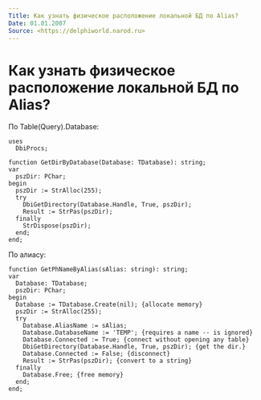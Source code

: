 ```yaml
---
Title: Как узнать физическое расположение локальной БД по Alias?
Date: 01.01.2007
Source: <https://delphiworld.narod.ru>
---
```



Как узнать физическое расположение локальной БД по Alias?
=========================================================

По Table(Query).Database:

    uses
      DbiProcs;
     
    function GetDirByDatabase(Database: TDatabase): string;
    var
      pszDir: PChar;
    begin
      pszDir := StrAlloc(255);
      try
        DbiGetDirectory(Database.Handle, True, pszDir);
        Result := StrPas(pszDir);
      finally
        StrDispose(pszDir);
      end;
    end;

По алиасу:

    function GetPhNameByAlias(sAlias: string): string;
    var
      Database: TDatabase;
      pszDir: PChar;
    begin
      Database := TDatabase.Create(nil); {allocate memory}
      pszDir := StrAlloc(255);
      try
        Database.AliasName := sAlias;
        Database.DatabaseName := 'TEMP'; {requires a name -- is ignored}
        Database.Connected := True; {connect without opening any table}
        DbiGetDirectory(Database.Handle, True, pszDir); {get the dir.}
        Database.Connected := False; {disconnect}
        Result := StrPas(pszDir); {convert to a string}
      finally
        Database.Free; {free memory}
      end;
    end;

